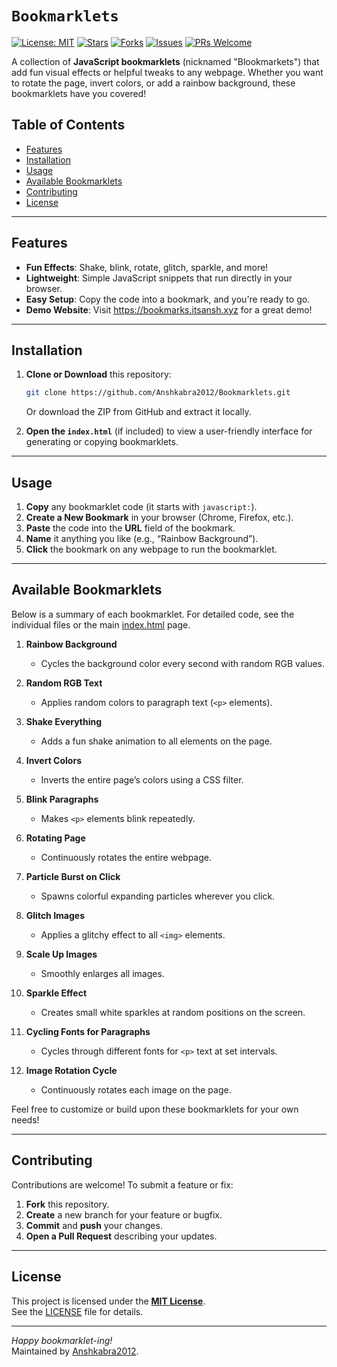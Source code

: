  # `Bookmarklets`

[![License: MIT](https://img.shields.io/badge/License-MIT-yellow.svg)](LICENSE)
[![Stars](https://img.shields.io/github/stars/Anshkabra2012/Bookmarklets.svg)](https://github.com/Anshkabra2012/Bookmarklets/stargazers)
[![Forks](https://img.shields.io/github/forks/Anshkabra2012/Bookmarklets.svg)](https://github.com/Anshkabra2012/Bookmarklets/network/members)
[![Issues](https://img.shields.io/github/issues/Anshkabra2012/Bookmarklets.svg)](https://github.com/Anshkabra2012/Bookmarklets/issues)
[![PRs Welcome](https://img.shields.io/badge/PRs-welcome-brightgreen.svg)](https://github.com/Anshkabra2012/Bookmarklets/pulls)

A collection of **JavaScript bookmarklets** (nicknamed "Blookmarkets") that add fun visual effects or helpful tweaks to any webpage. Whether you want to rotate the page, invert colors, or add a rainbow background, these bookmarklets have you covered!

## Table of Contents
- [Features](#features)
- [Installation](#installation)
- [Usage](#usage)
- [Available Bookmarklets](#available-bookmarklets)
- [Contributing](#contributing)
- [License](#license)

---

## Features
- **Fun Effects**: Shake, blink, rotate, glitch, sparkle, and more!
- **Lightweight**: Simple JavaScript snippets that run directly in your browser.
- **Easy Setup**: Copy the code into a bookmark, and you're ready to go.
- **Demo Website**: Visit https://bookmarks.itsansh.xyz for a great demo!

---

## Installation
1. **Clone or Download** this repository:
   ```bash
   git clone https://github.com/Anshkabra2012/Bookmarklets.git
   ```
   Or download the ZIP from GitHub and extract it locally.

2. **Open the `index.html`** (if included) to view a user-friendly interface for generating or copying bookmarklets.

---

## Usage
1. **Copy** any bookmarklet code (it starts with `javascript:`).
2. **Create a New Bookmark** in your browser (Chrome, Firefox, etc.).
3. **Paste** the code into the **URL** field of the bookmark.
4. **Name** it anything you like (e.g., “Rainbow Background”).
5. **Click** the bookmark on any webpage to run the bookmarklet.

---

## Available Bookmarklets
Below is a summary of each bookmarklet. For detailed code, see the individual files or the main [index.html](./index.html) page.

1. **Rainbow Background**  
   - Cycles the background color every second with random RGB values.

2. **Random RGB Text**  
   - Applies random colors to paragraph text (`<p>` elements).

3. **Shake Everything**  
   - Adds a fun shake animation to all elements on the page.

4. **Invert Colors**  
   - Inverts the entire page’s colors using a CSS filter.

5. **Blink Paragraphs**  
   - Makes `<p>` elements blink repeatedly.

6. **Rotating Page**  
   - Continuously rotates the entire webpage.

7. **Particle Burst on Click**  
   - Spawns colorful expanding particles wherever you click.

8. **Glitch Images**  
   - Applies a glitchy effect to all `<img>` elements.

9. **Scale Up Images**  
   - Smoothly enlarges all images.

10. **Sparkle Effect**  
    - Creates small white sparkles at random positions on the screen.

11. **Cycling Fonts for Paragraphs**  
    - Cycles through different fonts for `<p>` text at set intervals.

12. **Image Rotation Cycle**  
    - Continuously rotates each image on the page.

Feel free to customize or build upon these bookmarklets for your own needs!

---

## Contributing
Contributions are welcome! To submit a feature or fix:
1. **Fork** this repository.
2. **Create** a new branch for your feature or bugfix.
3. **Commit** and **push** your changes.
4. **Open a Pull Request** describing your updates.

---

## License
This project is licensed under the **[MIT License](LICENSE)**.  
See the [LICENSE](./LICENSE) file for details.

---

*Happy bookmarklet-ing!*  
Maintained by [Anshkabra2012](https://github.com/Anshkabra2012). 
